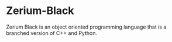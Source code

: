 # Zerium-Black
Zerium Black is an object oriented programming language that is a branched version of C++ and Python.
